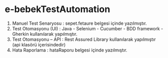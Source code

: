 # e-bebekTestAutomation
1. Manuel Test Senaryosu : sepet.fetaure belgesi içinde yazılmıştır.
2. Test Otomasyonu (UI)  : Java - Selenium - Cucumber - BDD framework - Gherkin kullanılarak yapılmıştır.
3. Test Otomasyonu – API : Rest Assured Library kullanılarak yapılmıştır (api klasörü içerisindedir)
4. Hata Raporlama        : hataRaporu belgesi içinde yazılmıştır.

